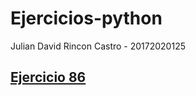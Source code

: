 # Ejercicios-python

Julian David Rincon Castro - 20172020125

## [Ejercicio 86](https://github.com/iMrJulian/Ejercicios-python/blob/master/Archivos/ejercicio86.py)

